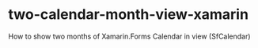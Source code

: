 # two-calendar-month-view-xamarin
How to show two months of Xamarin.Forms Calendar in view (SfCalendar)

